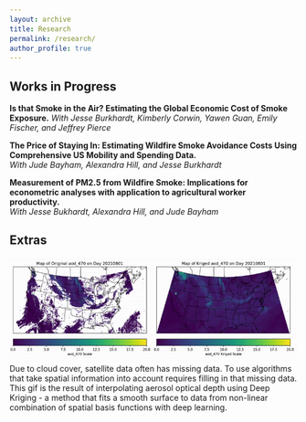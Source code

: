 ```yaml
---
layout: archive
title: Research
permalink: /research/
author_profile: true
---
```


## Works in Progress

**Is that Smoke in the Air? Estimating the Global Economic Cost of Smoke Exposure.**
*With Jesse Burkhardt, Kimberly Corwin, Yawen Guan, Emily Fischer, and Jeffrey Pierce*

**The Price of Staying In: Estimating Wildfire Smoke Avoidance Costs Using Comprehensive US Mobility and Spending Data.**  
*With Jude Bayham, Alexandra Hill, and Jesse Burkhardt*

**Measurement of PM2.5 from Wildfire Smoke: Implications for econometric analyses with application to agricultural worker productivity.**  
*With Jesse Bukhardt, Alexandra Hill, and Jude Bayham*


## Extras
![Deep Kriging](/files/aod_470_2021.gif)
Due to cloud cover, satellite data often has missing data. To use algorithms that take spatial information into account requires filling in that missing data. This gif is the result of interpolating aerosol optical depth using Deep Kriging - a method that fits a smooth surface to data from non-linear combination of spatial basis functions with deep learning. 